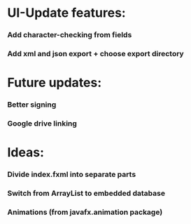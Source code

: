 # UI-Update features:
### Add character-checking from fields
### Add xml and json export + choose export directory

# Future updates:
### Better signing
### Google drive linking

# Ideas:
### Divide index.fxml into separate parts
### Switch from ArrayList to embedded database
### Animations (from javafx.animation package)